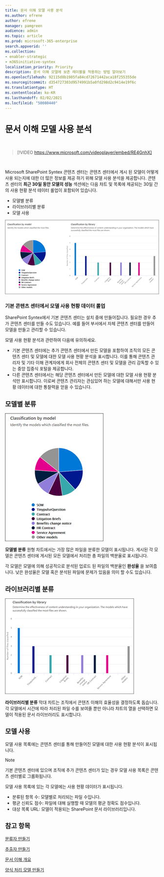 ```yaml
---
title: 문서 이해 모델 사용 분석
ms.author: efrene
author: efrene
manager: pamgreen
audience: admin
ms.topic: article
ms.prod: microsoft-365-enterprise
search.appverid: ''
ms.collection:
- enabler-strategic
- m365initiative-syntex
localization_priority: Priority
description: 문서 이해 모델에 보존 레이블을 적용하는 방법 알아보기
ms.openlocfilehash: 92115d8b1985fa84cd72671442aca18f255355de
ms.sourcegitcommit: d354727303d9574991b5a0fd298d2c9414e19f6c
ms.translationtype: HT
ms.contentlocale: ko-KR
ms.lasthandoff: 02/02/2021
ms.locfileid: "50080440"
---
```

# <a name="document-understanding-model-usage-analytics"></a>문서 이해 모델 사용 분석

</br>

> [!VIDEO https://www.microsoft.com/videoplayer/embed/RE4GnhX]  

</br>


Microsoft SharePoint Syntex 콘텐츠 센터는 콘텐츠 센터에서 게시 된 모델이 어떻게 사용 되는지에 대한 더 많은 정보를 제공 하기 위해 모델 사용 분석을 제공합니다. 콘텐츠 센터의 <b>최근 30일 동안 모델의 성능</b> 섹션에는 다음 챠트 및 목록에 제공되는 30일 간의 사용 현황 분석 테이터 롤업이 포함되어 있습니다.

- 모델별 분류
- 라이브러리별 분류
- 모델 사용 

 ![모델 분석](../media/content-understanding/model-analytics.png) </br>

### <a name="roll-up-of-model-usage-data-in-the-default-content-center"></a>기본 콘텐츠 센터에서 모델 사용 현황 데이터 롤업

SharePoint Syntex에서 기본 콘텐츠 센터는 설치 중에 만들어집니다. 필요한 경우 추가 콘텐츠 센터를 만들 수도 있습니다. 예를 들어 부서에서 자체 콘텐츠 센터를 만들어 모델을 만들고 관리할 수 있습니다. 

모델 사용 현황 분석과 관련하여 다음에 유의하세요.

- 기본 콘텐츠 센터에는 추가 콘텐츠 센터에서 만든 모델을 포함하여 조직의 모든 콘텐츠 센터 및 모델에 대한 모델 사용 현황 분석을 표시합니다. 이를 통해 콘텐츠 관리자 및 기타 이해 관계자에게 회사 전체의 콘텐츠 센터 및 모델을 관리 감독할 수 있는 중앙 집중식 포털을 제공합니다.  
- 다른 콘텐츠 센터에서는 해당 콘텐츠 센터에서 만든 모델에 대한 모델 사용 현황 분석만 표시합니다. 이로써 콘텐츠 관리자는 관심있어 하는 모델에 대해서만 사용 현황 데이터에 대한 통찰력을 얻을 수 있습니다.


## <a name="classification-by-model"></a>모델별 분류

   ![총 모델 백분율](../media/content-understanding/total-model-percentage.png) </br>

**모델별 분류** 원형 차트에서는 가장 많은 파일을 분류한 모델이 표시됩니다. 게시된 각 모델은 콘텐츠 센터에 게시된 모든 모델에서 처리한 총 파일의 백분율로 표시됩니다.

각 모델은 모델에 의해 성공적으로 분석된 업로드 된 파일의 백분율인 **완성율** 을 보여줍니다. 낮은 완성율은 모델 혹은 분석된 파일에 문제가 있음을 의미 할 수도 있습니다.

## <a name="classification-by-library"></a>라이브러리별 분류

   ![처리된 파일](../media/content-understanding/files-processed-over-time.png) </br>

**라이브러리별 분류** 막대 차트는 조직에서 콘텐츠 이해의 효율성을 결정하도록 돕습니다.  각 모델에서 시간에 따라 처리된 파일 수를 보여줄 뿐만 아니라 챠트의 열을 선택하면 모델이 적용된 문서 라이브러리도 표시합니다.


## <a name="model-usage"></a>모델 사용

모델 사용 목록에는 콘텐츠 센터를 통해 만들어진 모델에 대한 사용 현황 분석이 표시됩니다.  

> [!NOTE]
> 기본 콘텐츠 센터에 있으며 조직에 추가 콘텐츠 센터가 있는 경우 모델 사용 목록은 콘텐츠 센터별로 그룹화됩니다.

모델 사용 목록에 있는 각 모델에는 사용 현황 데이터가 표시됩니다.

- 분류된 항목 수: 모델별로 처리되는 파일 수입니다.
- 평균 신뢰도 점수: 파일에 대해 실행할 때 모델의 평균 정확도 점수입니다.
- 대상 목록 URL: 모델이 적용되는 SharePoint 문서 라이브러리입니다.



## <a name="see-also"></a>참고 항목
[분류자 만들기](create-a-classifier.md)

[추출자 만들기](create-an-extractor.md)

[문서 이해 개요](document-understanding-overview.md)

[양식 처리 모델 만들기](create-a-form-processing-model.md)  
